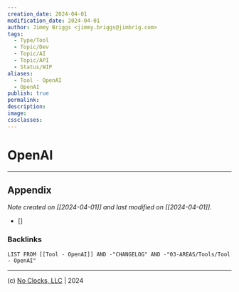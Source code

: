 ```yaml
---
creation_date: 2024-04-01
modification_date: 2024-04-01
author: Jimmy Briggs <jimmy.briggs@jimbrig.com>
tags:
  - Type/Tool
  - Topic/Dev
  - Topic/AI
  - Topic/API
  - Status/WIP
aliases:
  - Tool - OpenAI
  - OpenAI
publish: true
permalink:
description:
image:
cssclasses:
---
```


# OpenAI

***

## Appendix

*Note created on [[2024-04-01]] and last modified on [[2024-04-01]].*

- []

### Backlinks

```dataview
LIST FROM [[Tool - OpenAI]] AND -"CHANGELOG" AND -"03-AREAS/Tools/Tool - OpenAI"
```

***

(c) [No Clocks, LLC](https://github.com/noclocks) | 2024